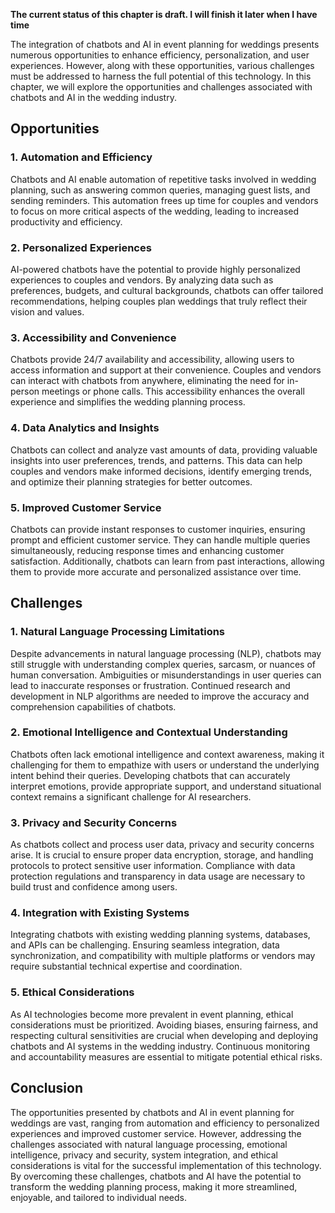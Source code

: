 **The current status of this chapter is draft. I will finish it later when I have time**

The integration of chatbots and AI in event planning for weddings presents numerous opportunities to enhance efficiency, personalization, and user experiences. However, along with these opportunities, various challenges must be addressed to harness the full potential of this technology. In this chapter, we will explore the opportunities and challenges associated with chatbots and AI in the wedding industry.

Opportunities
-------------

### 1. Automation and Efficiency

Chatbots and AI enable automation of repetitive tasks involved in wedding planning, such as answering common queries, managing guest lists, and sending reminders. This automation frees up time for couples and vendors to focus on more critical aspects of the wedding, leading to increased productivity and efficiency.

### 2. Personalized Experiences

AI-powered chatbots have the potential to provide highly personalized experiences to couples and vendors. By analyzing data such as preferences, budgets, and cultural backgrounds, chatbots can offer tailored recommendations, helping couples plan weddings that truly reflect their vision and values.

### 3. Accessibility and Convenience

Chatbots provide 24/7 availability and accessibility, allowing users to access information and support at their convenience. Couples and vendors can interact with chatbots from anywhere, eliminating the need for in-person meetings or phone calls. This accessibility enhances the overall experience and simplifies the wedding planning process.

### 4. Data Analytics and Insights

Chatbots can collect and analyze vast amounts of data, providing valuable insights into user preferences, trends, and patterns. This data can help couples and vendors make informed decisions, identify emerging trends, and optimize their planning strategies for better outcomes.

### 5. Improved Customer Service

Chatbots can provide instant responses to customer inquiries, ensuring prompt and efficient customer service. They can handle multiple queries simultaneously, reducing response times and enhancing customer satisfaction. Additionally, chatbots can learn from past interactions, allowing them to provide more accurate and personalized assistance over time.

Challenges
----------

### 1. Natural Language Processing Limitations

Despite advancements in natural language processing (NLP), chatbots may still struggle with understanding complex queries, sarcasm, or nuances of human conversation. Ambiguities or misunderstandings in user queries can lead to inaccurate responses or frustration. Continued research and development in NLP algorithms are needed to improve the accuracy and comprehension capabilities of chatbots.

### 2. Emotional Intelligence and Contextual Understanding

Chatbots often lack emotional intelligence and context awareness, making it challenging for them to empathize with users or understand the underlying intent behind their queries. Developing chatbots that can accurately interpret emotions, provide appropriate support, and understand situational context remains a significant challenge for AI researchers.

### 3. Privacy and Security Concerns

As chatbots collect and process user data, privacy and security concerns arise. It is crucial to ensure proper data encryption, storage, and handling protocols to protect sensitive user information. Compliance with data protection regulations and transparency in data usage are necessary to build trust and confidence among users.

### 4. Integration with Existing Systems

Integrating chatbots with existing wedding planning systems, databases, and APIs can be challenging. Ensuring seamless integration, data synchronization, and compatibility with multiple platforms or vendors may require substantial technical expertise and coordination.

### 5. Ethical Considerations

As AI technologies become more prevalent in event planning, ethical considerations must be prioritized. Avoiding biases, ensuring fairness, and respecting cultural sensitivities are crucial when developing and deploying chatbots and AI systems in the wedding industry. Continuous monitoring and accountability measures are essential to mitigate potential ethical risks.

Conclusion
----------

The opportunities presented by chatbots and AI in event planning for weddings are vast, ranging from automation and efficiency to personalized experiences and improved customer service. However, addressing the challenges associated with natural language processing, emotional intelligence, privacy and security, system integration, and ethical considerations is vital for the successful implementation of this technology. By overcoming these challenges, chatbots and AI have the potential to transform the wedding planning process, making it more streamlined, enjoyable, and tailored to individual needs.
